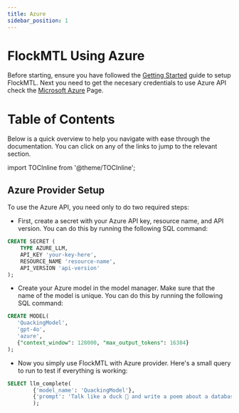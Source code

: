```yaml
---
title: Azure
sidebar_position: 1
---
```


# FlockMTL Using Azure

Before starting, ensure you have followed the [Getting Started](/docs/getting-started) guide to setup FlockMTL. Next you need to get the necesary credentials to use Azure API check the [Microsoft Azure](https://learn.microsoft.com/en-us/azure/ai-services/openai/reference) Page.

# Table of Contents

Below is a quick overview to help you navigate with ease through the documentation. You can click on any of the links to jump to the relevant section.

import TOCInline from '@theme/TOCInline';

<TOCInline toc={toc} />

## Azure Provider Setup

To use the Azure API, you need only to do two required steps:

- First, create a secret with your Azure API key, resource name, and API version. You can do this by running the following SQL command:

```sql
CREATE SECRET (
    TYPE AZURE_LLM,
    API_KEY 'your-key-here',
    RESOURCE_NAME 'resource-name',
    API_VERSION 'api-version'
);
```
- Create your Azure model in the model manager. Make sure that the name of the model is unique. You can do this by running the following SQL command:

```sql
CREATE MODEL(
   'QuackingModel',
   'gpt-4o',
   'azure',
   {"context_window": 128000, "max_output_tokens": 16384}
);
```
- Now you simply use FlockMTL with Azure provider. Here's a small query to run to test if everything is working:

```sql
SELECT llm_complete(
        {'model_name': 'QuackingModel'},
        {'prompt': 'Talk like a duck 🦆 and write a poem about a database 📚'}
        );
```